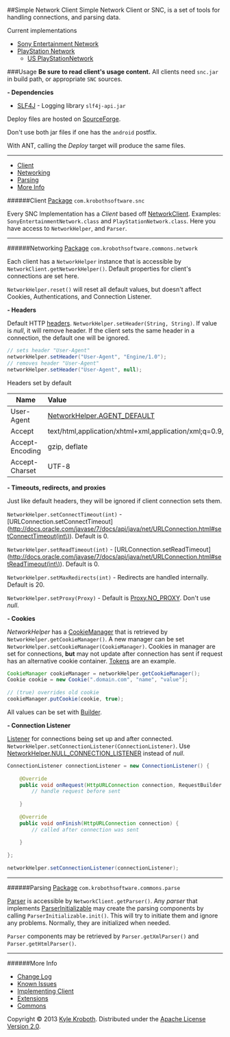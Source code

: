 ##Simple Network Client
Simple Network Client or SNC, is a set of tools for handling connections, and parsing data.

Current implementations
* [Sony Entertainment Network](https://github.com/KrobothSoftware/SimpleNetworkClient/wiki/Sony-Entertainment-Network)
 * [PlayStation Network](https://github.com/KrobothSoftware/SimpleNetworkClient/wiki/PlayStation-Network)
     * [US PlayStationNetwork](https://github.com/KrobothSoftware/SimpleNetworkClient/wiki/US-PlayStation-Network)

###Usage
**Be sure to read client's usage content.** All clients need `snc.jar` in build path, or appropriate `SNC` sources.

**- Dependencies**

* [SLF4J](http://www.slf4j.org/) - Logging library `slf4j-api.jar`

Deploy files are hosted on [SourceForge](https://sourceforge.net/projects/simplenetclient/).

Don't use both jar files if one has the `android` postfix.

With ANT, calling the *Deploy* target will produce the same files.

***
* [Client](#client)
* [Networking](#networking)
* [Parsing](#parsing)
* [More Info](#more-info)


######Client
[Package](http://krobothsoftware.github.io/SimpleNetworkClient/javadoc/com/krobothsoftware/snc/package-summary.html) `com.krobothsoftware.snc`

Every SNC Implementation has a _Client_ based off [NetworkClient](http://krobothsoftware.github.io/SimpleNetworkClient/javadoc/com/krobothsoftware/snc/NetworkClient.html). Examples: `SonyEntertainmentNetwork.class` and `PlayStationNetwork.class`. Here you have access to `NetworkHelper`, and `Parser`.
***

######Networking
[Package](http://krobothsoftware.github.io/SimpleNetworkClient/javadoc/com/krobothsoftware/commons/network/package-summary.html) `com.krobothsoftware.commons.network` 

Each client has a `NetworkHelper` instance that is accessible by `NetworkClient.getNetworkHelper()`. Default properties for client's connections are set here.

`NetworkHelper.reset()` will reset all default values, but doesn't affect Cookies, Authentications, and Connection Listener.

**- Headers**

Default HTTP [headers](http://en.wikipedia.org/wiki/List_of_HTTP_header_fields). `NetworkHelper.setHeader(String, String)`. If value is _null_, it will remove header. If the client sets the same header in a connection, the default one will be ignored.
```java
// sets header "User-Agent"
networkHelper.setHeader("User-Agent", "Engine/1.0");
// removes header "User-Agent"
networkHelper.setHeader("User-Agent", null);
```
Headers set by default

| Name            | Value
|-----------------|:--------------------|
| User-Agent      | [NetworkHelper.AGENT_DEFAULT](http://krobothsoftware.github.io/SimpleNetworkClient/javadoc/com/krobothsoftware/commons/network/NetworkHelper.html#AGENT_DEFAULT)
| Accept          | text/html,application/xhtml+xml,application/xml;q=0.9,*/*;q=0.8
| Accept-Encoding | gzip, deflate
| Accept-Charset  | UTF-8

**- Timeouts, redirects, and proxies**

Just like default headers, they will be ignored if client connection sets them.

`NetworkHelper.setConnectTimeout(int)` - [URLConnection.setConnectTimeout](http://docs.oracle.com/javase/7/docs/api/java/net/URLConnection.html#setConnectTimeout(int\)). Default is 0.

`NetworkHelper.setReadTimeout(int)` - [URLConnection.setReadTimeout](http://docs.oracle.com/javase/7/docs/api/java/net/URLConnection.html#setReadTimeout(int\)). Default is 0.

`NetworkHelper.setMaxRedirects(int)` - Redirects are handled internally. Default is 20.

`NetworkHelper.setProxy(Proxy)` - Default is [Proxy.NO_PROXY](http://docs.oracle.com/javase/1.5.0/docs/api/java/net/Proxy.html#NO_PROXY). Don't use _null_.

**- Cookies**

_NetworkHelper_ has a [CookieManager](http://krobothsoftware.github.io/SimpleNetworkClient/javadoc/com/krobothsoftware/commons/network/CookieManager.html) that is retrieved by `NetworkHelper.getCookieManager()`. A new manager can be set `NetworkHelper.setCookieManager(CookieManager)`. Cookies in manager are set for connections, **but** may not update after connection has sent if request has an alternative cookie container. [Tokens](http://krobothsoftware.github.io/SimpleNetworkClient/javadoc/com/krobothsoftware/snc/Token.html) are an example. 
```java
CookieManager cookieManager = networkHelper.getCookieManager();
Cookie cookie = new Cookie(".domain.com", "name", "value");
		
// (true) overrides old cookie
cookieManager.putCookie(cookie, true);
```
All values can be set with [Builder](http://krobothsoftware.github.io/SimpleNetworkClient/javadoc/com/krobothsoftware/commons/network/value/Cookie.Builder.html).

**- Connection Listener**

[Listener](http://krobothsoftware.github.io/SimpleNetworkClient/javadoc/com/krobothsoftware/commons/network/ConnectionListener.html) for connections being set up and after connected. `NetworkHelper.setConnectionListener(ConnectionListener)`. Use [NetworkHelper.NULL\_CONNECTION\_LISTENER](http://krobothsoftware.github.io/SimpleNetworkClient/javadoc/com/krobothsoftware/commons/network/NetworkHelper.html#NULL_CONNECTION_LISTENER) instead of _null_.
```java
ConnectionListener connectionListener = new ConnectionListener() {
			
	@Override
	public void onRequest(HttpURLConnection connection, RequestBuilder builder) {
		// handle request before sent
				
	}
			
	@Override
	public void onFinish(HttpURLConnection connection) {
		// called after connection was sent
				
	}
	
};
		
networkHelper.setConnectionListener(connectionListener);
```
***
######Parsing
[Package](http://krobothsoftware.github.io/SimpleNetworkClient/javadoc/com/krobothsoftware/commons/parse/package-summary.html) `com.krobothsoftware.commons.parse`

[Parser](http://krobothsoftware.github.io/SimpleNetworkClient/javadoc/com/krobothsoftware/commons/parse/Parser.html) is accessible by `NetworkClient.getParser()`. Any _parser_ that implements [ParserInitializable](http://krobothsoftware.github.io/SimpleNetworkClient/javadoc/com/krobothsoftware/commons/parse/ParserInitializable.html) may create the parsing components by calling `ParserInitializable.init()`. This will try to initiate them and ignore any problems. Normally, they are initialized when needed.

`Parser` components may be retrieved by `Parser.getXmlParser()` and `Parser.getHtmlParser()`. 
***

######More Info
* [Change Log](https://github.com/KrobothSoftware/SimpleNetworkClient/wiki/Change-Log)
* [Known Issues](https://github.com/KrobothSoftware/SimpleNetworkClient/wiki/Known-Issues)
* [Implementing Client](https://github.com/KrobothSoftware/SimpleNetworkClient/wiki/Implementing-Network-Client)
* [Extensions](https://github.com/KrobothSoftware/SimpleNetworkClient/wiki/Extensions)
* [Commons](https://github.com/KrobothSoftware/SimpleNetworkClient/wiki/Commonshttps://github.com/KrobothSoftware/SimpleNetworkClient/wiki/Commons)

Copyright © 2013 [Kyle Kroboth](https://github.com/KrobothSoftware). Distributed under the [Apache License Version 2.0](http://www.apache.org/licenses/LICENSE-2.0.html).
